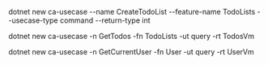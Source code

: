dotnet new ca-usecase --name CreateTodoList --feature-name TodoLists --usecase-type command --return-type int

dotnet new ca-usecase -n GetTodos -fn TodoLists -ut query -rt TodosVm


dotnet new ca-usecase -n GetCurrentUser -fn User -ut query -rt UserVm